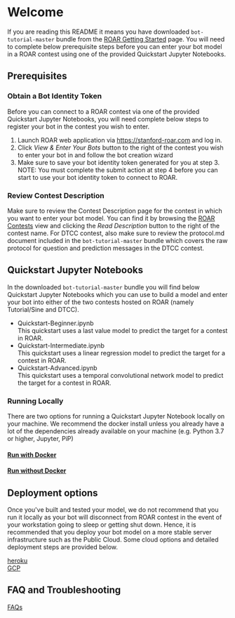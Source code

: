 # Welcome
If you are reading this README it means you have downloaded `bot-tutorial-master` bundle from the [ROAR Getting Started](https://stanford-roar.com/#/guide) page.  You will need to complete below prerequisite steps before you can enter your bot model in a ROAR contest using one of the provided Quickstart Jupyter Notebooks. 

## Prerequisites
### Obtain a Bot Identity Token
Before you can connect to a ROAR contest via one of the provided Quickstart Jupyter Notebooks, you will need complete below steps to register your bot in the contest you wish to enter.
1. Launch ROAR web application via https://stanford-roar.com and log in. 
1. Click *View & Enter Your Bots* button to the right of the contest you wish to enter your bot in and follow the bot creation wizard <br/>
1. Make sure to save your bot identity token generated for you at step 3.  NOTE: You must complete the submit action at step 4 before you can start to use your bot identity token to connect to ROAR.

### Review Contest Description
Make sure to review the Contest Description page for the contest in which you want to enter your bot model.  You can find it by browsing the [ROAR Contests](https://stanford-roar.com/#/contests) view and clicking the *Read Description* button to the right of the contest name. For DTCC contest, also make sure to review the protocol.md document included in the `bot-tutorial-master` bundle which covers the raw protocol for question and prediction messages in the DTCC contest.  

## Quickstart Jupyter Notebooks
In the downloaded `bot-tutorial-master` bundle you will find below Quickstart Jupyter Notebooks which you can use to build a model and enter your bot into either of the two contests hosted on ROAR (namely Tutorial/Sine and DTCC).
- Quickstart-Beginner.ipynb <br/>
  This quickstart uses a last value model to predict the target for a contest in ROAR.
- Quickstart-Intermediate.ipynb <br/>
  This quickstart uses a linear regression model to predict the target for a contest in ROAR.
- Quickstart-Advanced.ipynb <br/>
  This quickstart uses a temporal convolutional network model to predict the target for a contest in ROAR.
  
### Running Locally

There are two options for running a Quickstart Jupyter Notebook locally on your machine. We recommend the docker install unless you already have a lot of the dependencies already available on your machine (e.g. Python 3.7 or higher, Jupyter, PiP) 

#### [Run with Docker](docker.md) <br/>

#### [Run without Docker](basic.md) <br/>

## Deployment options
Once you've built and tested your model, we do not recommend that you run it locally as your bot will disconnect from ROAR contest in the event of your workstation going to sleep or getting shut down.  Hence, it is recommended that you deploy your bot model on a more stable server infrastructure such as the Public Cloud. Some cloud options and detailed deployment steps are provided below.

[heroku](heroku.md) <br/>
[GCP](gcp.md) <br/> 

## FAQ and Troubleshooting
[FAQs](FAQ.md) <br/>
